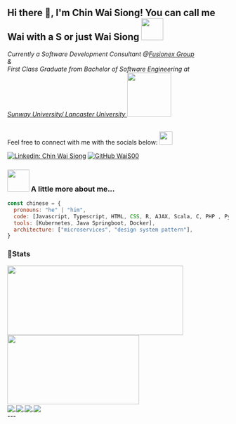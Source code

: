 <h2> Hi there 👋, I'm Chin Wai Siong! You can call me Wai with a S or just Wai Siong <img src="https://media.giphy.com/media/mGcNjsfWAjY5AEZNw6/giphy.gif" width="50"></h2>
<p><em>Currently a Software Development Consultant @<a href="https://fusionexgroup.com/">Fusionex Group</a> <br> & <br> First Class Graduate from Bachelor of Software Engineering at <br> <a href="https://university.sunway.edu.my/">Sunway University/ Lancaster University </a><img src="https://media.giphy.com/media/ntnQSi5g292crMIZbW/giphy.gif" width="100"></br>
</em></p>

<br>Feel free to connect with me with the socials below: <img src="https://media.giphy.com/media/MHjWmx8lNEkVV4m1BX/giphy.gif" width="30"><br>


[![Linkedin: Chin Wai Siong](https://img.shields.io/badge/-waisiong00-blue?style=flat-square&logo=Linkedin&logoColor=white&link=https://www.linkedin.com/in/waisiong00/)](https://www.linkedin.com/in/waisiong00/)
[![GitHub WaiS00](https://img.shields.io/github/followers/WaiS00?label=follow&style=social)](https://github.com/WaiS00)


### <img src="https://media.giphy.com/media/kuWN0iF9BLQKk/giphy.gif" width="50"> A little more about me...  

```javascript
const chinese = {
  pronouns: "he" | "him",
  code: [Javascript, Typescript, HTML, CSS, R, AJAX, Scala, C, PHP , Python, Java],
  tools: [Kubernetes, Java Springboot, Docker],
  architecture: ["microservices", "design system pattern"],
}
```

### 🚦Stats
<div>
  <span><img align="center" width="400px" height="158px" src="https://github-readme-stats.vercel.app/api?username=WaiS00&theme=highcontrast&show_icons=true" /></span>
  <span><img align="center" width="300px" height="158px" src="https://github-readme-stats.vercel.app/api/top-langs/?username=WaiS00&theme=highcontrast&layout=compact&langs_count=10" /></span>
</div>
<div>
    <a href="https://github.com/WaiS00/hotel-mania-hms">
    <img align="center" src="https://github-readme-stats.vercel.app/api/pin/?username=WaiS00&theme=highcontrast&repo=hotel-mania-hms" />
  </a>
  <a href="https://github.com/WaiS00/Settle-lah-mobile-application">
    <img align="center" src="https://github-readme-stats.vercel.app/api/pin/?username=WaiS00&theme=highcontrast&repo=Settle-lah-mobile-application" />
  </a>
  <a href="https://github.com/WaiS00/cannon-studio">
    <img align="center" src="https://github-readme-stats.vercel.app/api/pin/?username=WaiS00&theme=highcontrast&repo=cannon-studio" />
  </a>
  <a href="https://github.com/WaiS00/binary-search-tree">
    <img align="center" src="https://github-readme-stats.vercel.app/api/pin/?username=WaiS00&theme=highcontrast&repo=binary-search-tree" />
  </a>
</div>
---
